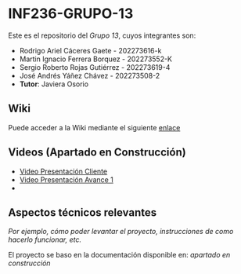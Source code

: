 # INF236-GRUPO-13

Este es el repositorio del *Grupo 13*, cuyos integrantes son:
* Rodrigo Ariel Cáceres Gaete - 202273616-k
* Martin Ignacio Ferrera Borquez - 202273552-K
* Sergio Roberto Rojas Gutiérrez - 202273619-4
* José Andrés Yáñez Chávez - 202273508-2
* **Tutor**: Javiera Osorio

## Wiki
Puede acceder a la Wiki mediante el siguiente [enlace](https://github.com/Mochytk/INF236-GRUPO-13/wiki)

## Videos (Apartado en Construcción)
* [Video Presentación Cliente]()
* [Video Presentación Avance 1]()
* []()

## Aspectos técnicos relevantes
*Por ejemplo, cómo poder levantar el proyecto, instrucciones de como hacerlo funcionar, etc.*

El proyecto se baso en la documentación disponible en:
*apartado en construcción*
